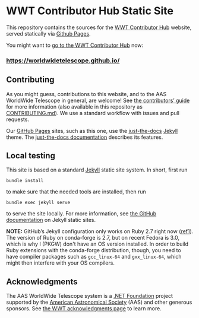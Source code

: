 # WWT Contributor Hub Static Site

This repository contains the sources for the
[WWT Contributor Hub](https://worldwidetelescope.github.io/) website, served
statically via [Github Pages](https://pages.github.com/).

You might want to
[go to the WWT Contributor Hub](https://worldwidetelescope.github.io/) now:

### <https://worldwidetelescope.github.io/>


## Contributing

As you might guess, contributions to this website, and to the AAS WorldWide
Telescope in general, are welcome! See
[the contributors’ guide](https://worldwidetelescope.github.io/contributing/)
for more information (also available in this repository as
[CONTRIBUTING.md](./CONTRIBUTING.md)). We use a standard workflow with issues
and pull requests.

Our [GitHub Pages] sites, such as this one, use the [just-the-docs] [Jekyll]
theme. The [just-the-docs documentation] describes its features.

[GitHub Pages]: https://pages.github.com/
[just-the-docs]: https://github.com/pmarsceill/just-the-docs
[Jekyll]: https://jekyllrb.com/
[just-the-docs documentation]: https://pmarsceill.github.io/just-the-docs/


## Local testing

This site is based on a standard [Jekyll] static site
system. In short, first run

```
bundle install
```

to make sure that the needed tools are installed, then run

```
bundle exec jekyll serve
```

to serve the site locally. For more information, see
[the GitHub documentation](https://help.github.com/en/articles/using-jekyll-as-a-static-site-generator-with-github-pages)
on Jekyll static sites.

**NOTE:** GitHub’s Jekyll configuration only works on Ruby 2.7 right now
([ref1]). The version of Ruby on conda-forge is 2.7, but on recent Fedora is
3.0, which is why I (PKGW) don't have an OS version installed. In order to build
Ruby extensions with the conda-forge distribution, though, you need to have
compiler packages such as `gcc_linux-64` and `gxx_linux-64`, which might then
interfere with your OS compilers.

[ref1]: https://talk.jekyllrb.com/t/error-no-implicit-conversion-of-hash-into-integer/5890/4


## Acknowledgments

The AAS WorldWide Telescope system is a [.NET Foundation] project supported by
the [American Astronomical Society] (AAS) and other generous sponsors. See [the
WWT acknowledgments page][acks] to learn more.

[.NET Foundation]: https://dotnetfoundation.org/
[American Astronomical Society]: https://aas.org/
[acks]: https://worldwidetelescope.org/about/acknowledgments/
